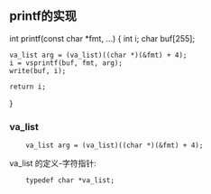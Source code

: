 ## printf的实现
int printf(const char *fmt, ...)
{
	int i;
	char buf[255];
	
	va_list arg = (va_list)((char *)(&fmt) + 4);
	i = vsprintf(buf, fmt, arg);
	write(buf, i);
	
	return i;
}

### va_list
```
	va_list arg = (va_list)((char *)(&fmt) + 4);
```

va_list 的定义-字符指针:
```
	typedef char *va_list;
```
